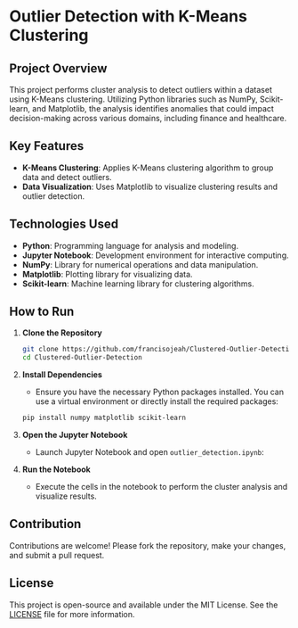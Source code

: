 # Outlier Detection with K-Means Clustering

## Project Overview

This project performs cluster analysis to detect outliers within a dataset using K-Means clustering. Utilizing Python libraries such as NumPy, Scikit-learn, and Matplotlib, the analysis identifies anomalies that could impact decision-making across various domains, including finance and healthcare.

## Key Features

- **K-Means Clustering**: Applies K-Means clustering algorithm to group data and detect outliers.
- **Data Visualization**: Uses Matplotlib to visualize clustering results and outlier detection.

## Technologies Used

- **Python**: Programming language for analysis and modeling.
- **Jupyter Notebook**: Development environment for interactive computing.
- **NumPy**: Library for numerical operations and data manipulation.
- **Matplotlib**: Plotting library for visualizing data.
- **Scikit-learn**: Machine learning library for clustering algorithms.

## How to Run

1. **Clone the Repository**
   ```bash
   git clone https://github.com/francisojeah/Clustered-Outlier-Detection.git
   cd Clustered-Outlier-Detection
   ```

2. **Install Dependencies**
   - Ensure you have the necessary Python packages installed. You can use a virtual environment or directly install the required packages:
   ```bash
   pip install numpy matplotlib scikit-learn
   ```

3. **Open the Jupyter Notebook**
   - Launch Jupyter Notebook and open `outlier_detection.ipynb`:


4. **Run the Notebook**
   - Execute the cells in the notebook to perform the cluster analysis and visualize results.

## Contribution

Contributions are welcome! Please fork the repository, make your changes, and submit a pull request.

## License

This project is open-source and available under the MIT License. See the [LICENSE](LICENSE) file for more information.
